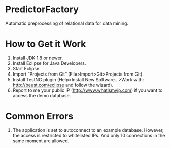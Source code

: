 PredictorFactory
================
Automatic preprocessing of relational data for data mining.

How to Get it Work
==================
1.	Install JDK 1.8 or newer.
2.	Install Eclipse for Java Developers.
3.	Start Eclipse.
4.	Import “Projects from Git” (File>Import>Git>Projects from Git).
5.	Install TestNG plugin (Help>Install New Software…>Work with: http://beust.com/eclipse and follow the wizard).
6.	Report to me your public IP (http://www.whatismyip.com) if you want to access the demo database.

Common Errors
======
1.  The application is set to autoconnect to an example database. However, the access is restricted to whitelisted IPs. And only 10 connections in the same moment are allowed.

